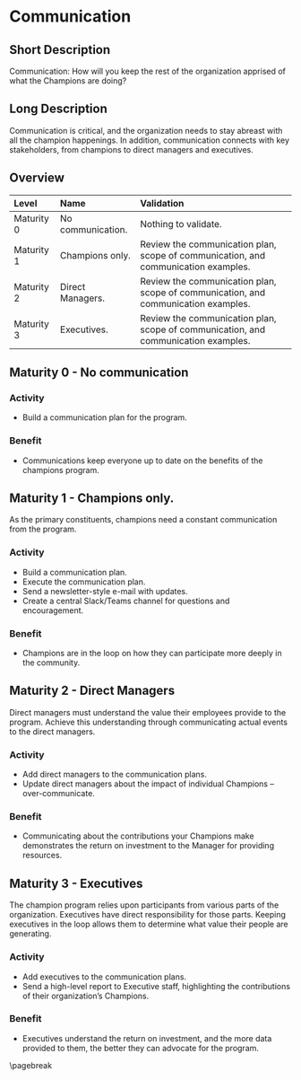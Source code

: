 # Communication

## Short Description
Communication: How will you keep the rest of the organization apprised of what the Champions are doing?

## Long Description
Communication is critical, and the organization needs to stay abreast with all the champion happenings. In addition, communication connects with key stakeholders, from champions to direct managers and executives.

## Overview

| Level | Name | Validation |
|:---|:---|:---|
| Maturity 0 | No communication. | Nothing to validate.
| Maturity 1 | Champions only. | Review the communication plan, scope of communication, and communication examples.
| Maturity 2 | Direct Managers. | Review the communication plan, scope of communication, and communication examples.
| Maturity 3 | Executives. | Review the communication plan, scope of communication, and communication examples.

## Maturity 0 - No communication

### Activity
* Build a communication plan for the program.
  
### Benefit
* Communications keep everyone up to date on the benefits of the champions program.

## Maturity 1 - Champions only.

As the primary constituents, champions need a constant communication from the program.

### Activity
* Build a communication plan.
* Execute the communication plan. 
* Send a newsletter-style e-mail with updates.
* Create a central Slack/Teams channel for questions and encouragement.

### Benefit
* Champions are in the loop on how they can participate more deeply in the community.

## Maturity 2 - Direct Managers

Direct managers must understand the value their employees provide to the program. Achieve this understanding through communicating actual events to the direct managers.

### Activity
* Add direct managers to the communication plans.
* Update direct managers about the impact of individual Champions – over-communicate.

### Benefit
* Communicating about the contributions your Champions make demonstrates the return on investment to the Manager for providing resources.

## Maturity 3 - Executives

The champion program relies upon participants from various parts of the organization. Executives have direct responsibility for those parts. Keeping executives in the loop allows them to determine what value their people are generating.

### Activity
* Add executives to the communication plans.
* Send a high-level report to Executive staff, highlighting the contributions of their organization’s Champions.

### Benefit
* Executives understand the return on investment, and the more data provided to them, the better they can advocate for the program.

\pagebreak